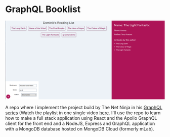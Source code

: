# GraphQL Booklist

![Image of the finished project](graphql_demo.png)

A repo where I implement the project build by The Net Ninja in his [GraphQL series](https://www.youtube.com/playlist?list=PL4cUxeGkcC9iK6Qhn-QLcXCXPQUov1U7f) (Watch the playlist in one single video [here](https://www.youtube.com/watch?v=ed8SzALpx1Q). I'll use the repo to learn how to make a full stack application using React and the Apollo GraphQL client for the front end and a NodeJS, Express and GraphQL application with a MongoDB database hosted on MongoDB Cloud (formerly mLab).
